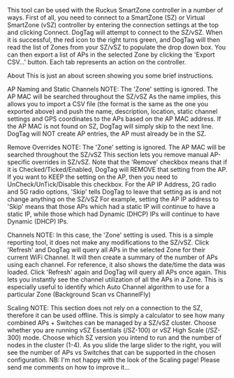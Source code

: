 This tool can be used with the Ruckus SmartZone controller in a number of ways. First of all, you need to connect to a SmartZone (SZ) or Virtual SmartZone (vSZ) controller by entering the connection settings at the top and clicking Connect. DogTag will attempt to connect to the SZ/vSZ. When it is successful, the red icon to the right turns green, and DogTag will then read the list of Zones from your SZ/vSZ to populate the drop down box.
You can then export a list of APs in the selected Zone by clicking the 'Export CSV...' button.
Each tab represents an action on the controller.

About
This is just an about screen showing you some brief instructions.

AP Naming and Static Channels
NOTE: The 'Zone' setting is ignored. The AP MAC will be searched throughout the SZ/vSZ
As the name implies, this allows you to import a CSV file (the format is the same as the one you exported above) and push the name, description, location, static channel settings and GPS coordinates to the APs based on the AP MAC address. If the AP MAC is not found on SZ, DogTag will simply skip to the next line. DogTag will NOT create AP entries, the AP must already be in the SZ.

Remove Overrides
NOTE: The 'Zone' setting is ignored. The AP MAC will be searched throughout the SZ/vSZ
This section lets you remove manual AP-specific overrides in SZ/vSZ.
Note that the 'Remove' checkbox means that if it is Checked/Ticked/Enabled, DogTag will REMOVE that setting from the AP.
If you want to KEEP the setting on the AP, then you need to UnCheck/UnTick/Disable this checkbox.
For the AP IP Address, 2G radio and 5G radio options, 'Skip' tells DogTag to leave that setting as is and not change anything on the SZ/vSZ For example, setting the AP IP address to 'Skip' means that those APs which had a static IP will continue to have a static IP, while those which had Dynamic (DHCP) IPs will continue to have Dynamic (DHCP) IPs.

Channels
NOTE: In this case, the 'Zone' setting is used.
This is a simple reporting tool, it does not make any modifications to the SZ/vSZ.
Click 'Refresh' and DogTag will query all APs in the selected Zone for their current WiFi Channel. It will then create a summary of the number of APs using each channel. For reference, it also shows the date/time the data was loaded.
Click 'Refresh' again and DogTag will query all APs once again. This lets you instantly see the channel utilization of all the APs in a Zone. This is especially useful to identify which Auto Channel algorithm to use for a particular Zone (Background Scan vs ChannelFly)

Scaling
NOTE: This section does not rely on a connection to the SZ, therefore it can be used offline.
This is simply a calculator to see how many combined APs + Switches can be managed by a SZ/vSZ cluster. Choose whether you are running vSZ Essentials (/SZ-100) or vSZ High Scale (/SZ-300) mode. Choose which SZ version you intend to run and the number of nodes in the cluster (1-4). As you slide the large slider to the right, you will see the number of APs vs Switches that can be supported in the chosen configuration.
NB: I'm not happy with the look of the Scaling page! Please send me comments on how to improve it... 
